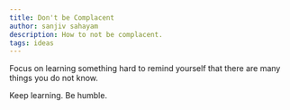 ```yaml
---
title: Don't be Complacent
author: sanjiv sahayam
description: How to not be complacent.
tags: ideas
---
```


Focus on learning something hard to remind yourself that there are many things you do not know.

Keep learning. Be humble.
